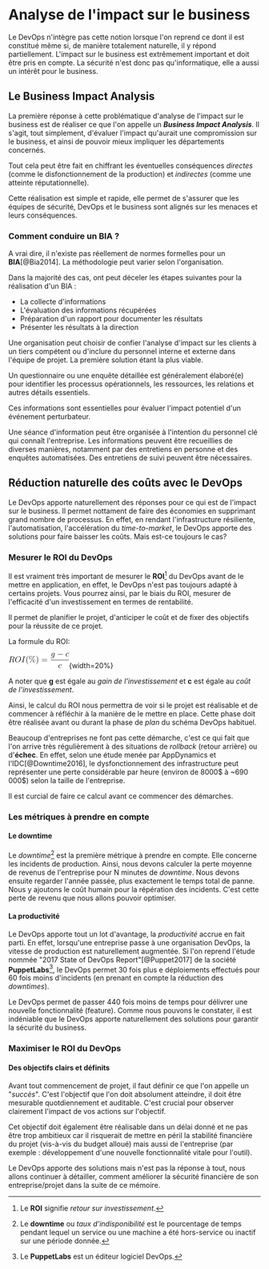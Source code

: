 # Analyse de l'impact sur le business

Le DevOps n'intègre pas cette notion lorsque l'on reprend ce dont il est constitué même si, de manière totalement naturelle, il y répond partiellement.
L'impact sur le business est extrêmement important et doit être pris en compte. La sécurité n'est donc pas qu'informatique, elle a aussi un intérêt pour le business.

## Le Business Impact Analysis

La première réponse à cette problématique d'analyse de l'impact sur le business est de réaliser ce que l'on appelle un ***Business Impact Analysis***. Il s'agit, tout simplement, d'évaluer l'impact qu'aurait une compromission sur le business, et ainsi de pouvoir mieux impliquer les départements concernés.

Tout cela peut être fait en chiffrant les éventuelles conséquences *directes* (comme le disfonctionnement de la production) et *indirectes* (comme une atteinte réputationnelle).

Cette réalisation est simple et rapide, elle permet de s'assurer que les équipes de sécurité, DevOps et le business sont alignés sur les menaces et leurs conséquences.

### Comment conduire un BIA ?

A vrai dire, il n'existe pas réellement de normes formelles pour un **BIA**[@Bia2014]. La méthodologie peut varier selon l'organisation.

Dans la majorité des cas, ont peut déceler les étapes suivantes pour la réalisation d'un BIA :

- La collecte d'informations
- L'évaluation des informations récupérées
- Préparation d'un rapport pour documenter les résultats
- Présenter les résultats à la direction

Une organisation peut choisir de confier l'analyse d'impact sur les clients à un tiers compétent ou d'inclure du personnel interne et externe dans l'équipe de projet.
La première solution étant la plus viable.

Un questionnaire ou une enquête détaillée est généralement élaboré(e) pour identifier les processus opérationnels, les ressources, les relations et autres détails essentiels.

Ces informations sont essentielles pour évaluer l'impact potentiel d'un événement perturbateur.

Une séance d'information peut être organisée à l'intention du personnel clé qui connaît l'entreprise. Les informations peuvent être recueillies de diverses manières, notamment par des entretiens en personne et des enquêtes automatisées. Des entretiens de suivi peuvent être nécessaires.

## Réduction naturelle des coûts avec le DevOps

Le DevOps apporte naturellement des réponses pour ce qui est de l'impact sur le business. Il permet nottament de faire des économies en supprimant grand nombre de processus.
En effet, en rendant l'infrastructure résiliente, l'automatisation, l'accélération du *time-to-market*, le DevOps apporte des solutions pour faire baisser les coûts. Mais est-ce toujours le cas?

### Mesurer le ROI du DevOps

Il est vraiment très important de mesurer le **ROI**[^15] du DevOps avant de le mettre en application, en effet, le DevOps n'est pas toujours adapté à certains projets.
Vous pourrez ainsi, par le biais du ROI, mesurer de l'efficacité d'un investissement en termes de rentabilité.

Il permet de planifier le projet, d'anticiper le coût et de fixer des objectifs pour la réussite de ce projet.

La formule du ROI:

![Formule du retour sur investissement](img/ROI.png){width=20%}

A noter que **g** est égale au *gain de l'investissement* et **c** est égale au *coût de l'investissement*.

Ainsi, le calcul du ROI nous permettra de voir si le projet est réalisable et de commencer à réfléchir à la manière de le mettre en place. Cette phase doit être réalisée avant ou durant la phase de *plan* du schéma DevOps habituel.

Beaucoup d'entreprises ne font pas cette démarche, c'est ce qui fait que l'on arrive très régulièrement à des situations de *rollback* (retour arrière) ou d'**échec**.
En effet, selon une étude menée par AppDynamics et l'IDC[@Downtime2016], le dysfonctionnement des infrastructure peut représenter une perte considérable par heure (environ de 8000$ à ~690 000$) selon la taille de l'entreprise.

Il est curcial de faire ce calcul avant ce commencer des démarches.

### Les métriques à prendre en compte

#### Le downtime

Le *downtime*[^16] est la première métrique à prendre en compte. Elle concerne les incidents de production. Ainsi, nous devons calculer la perte moyenne de revenus de l'entreprise pour N minutes de *downtime*. Nous devons ensuite regarder l'année passée, plus exactement le temps total de panne. Nous y ajoutons le coût humain pour la répération des incidents. C'est cette perte de revenu que nous allons pouvoir optimiser.

#### La productivité

Le DevOps apporte tout un lot d'avantage, la *productivité* accrue en fait parti. En effet, lorsqu'une entreprise passe à une organisation DevOps, la vitesse de production est naturellement augmentée.
Si l'on reprend l'étude nommée "2017 State of DevOps Report"[@Puppet2017] de la société **PuppetLabs**[^17], le DevOps permet 30 fois plus e déploiements effectués pour 60 fois moins d'incidents (en prenant en compte la réduction des *downtimes*).

Le DevOps permet de passer 440 fois moins de temps pour délivrer une nouvelle fonctionnalité (feature). Comme nous pouvons le constater, il est indéniable que le DevOps apporte naturellement des solutions pour garantir la sécurité du business.

### Maximiser le ROI du DevOps

#### Des objectifs clairs et définits

Avant tout commencement de projet, il faut définir ce que l'on appelle un "*succès*". C'est l'objectif que l'on doit absolument atteindre, il doit être mesurable quotdiennement et auditable.
C'est crucial pour observer clairement l'impact de vos actions sur l'objectif.

Cet objectif doit également être réalisable dans un délai donné et ne pas être trop ambitieux car il risquerait de mettre en péril la stabilité financière du projet (vis-à-vis du budget alloué) mais aussi de l'entreprise (par exemple : développement d'une nouvelle fonctionnalité vitale pour l'outil).

Le DevOps apporte des solutions mais n'est pas la réponse à tout, nous allons continuer à détailler, comment améliorer la sécurité financière de son entreprise/projet dans la suite de ce mémoire.

[^15]: Le **ROI** signifie *retour sur investissement*.
[^16]: Le **downtime** ou *taux d'indisponibilité* est le pourcentage de temps pendant lequel un service ou une machine a été hors-service ou inactif sur une période donnée.
[^17]: Le **PuppetLabs** est un éditeur logiciel DevOps.
